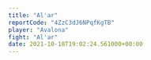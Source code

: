 ```yaml
---
title: "Al'ar"
reportCode: "4ZzC3dJ6NPqfKgTB"
player: "Avalona"
fight: "Al'ar"
date: 2021-10-18T19:02:24.561000+00:00
---
```

